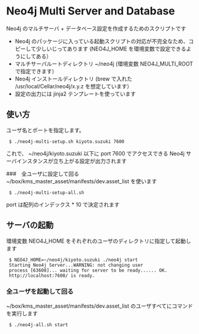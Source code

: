 # Neo4j Multi Server and Database
Neo4j のマルチサーバ + データベース設定を作成するためのスクリプトです

- Neo4j のパッケージに入っている起動スクリプトの対応が不完全なため、コピーして少しいじってあります (NEO4J_HOME を環境変数で設定できるようにしてある）
- マルチサーバルートディレクトリ ~/neo4j (環境変数 NEO4J_MULTI_ROOT で指定できます）
- Neo4j インストールディレクトリ (brew で入れた /usr/local/Cellar/neo4j/x.y.z を想定しています）
- 設定の出力には jinja2 テンプレートを使っています

## 使い方
ユーザ名とポートを指定します。

```
 $ ./neo4j-multi-setup.sh kiyoto.suzuki 7600

```

これで、 ~/neo4j/kiyoto.suzuki 以下に port 7600 でアクセスできる Neo4j サーバインスタンスが立ち上がる設定が出力されます

###　全ユーザに設定して回る
~/box/kms_master_asset/manifests/dev.asset_list を使います

```
 $ ./neo4j-multi-setup-all.sh 
```

port は配列のインデックス * 10 で決定されます

## サーバの起動
環境変数 NEO4J_HOME をそれぞれのユーザのディレクトリに指定して起動します

```
 $ NEO4J_HOME=~/neo4j/kiyoto.suzuki ./neo4j start
 Starting Neo4j Server...WARNING: not changing user
 process [63608]... waiting for server to be ready...... OK.
 http://localhost:7600/ is ready.
```

### 全ユーザを起動して回る
~/box/kms_master_asset/manifests/dev.asset_list のユーザすべてにコマンドを実行します

```
 $ ./neo4j-all.sh start
```

